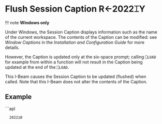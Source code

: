 
<!-- Hidden search keywords -->
<div style="display: none;">
  2022⌶
</div>






<h1 class="heading"><span class="name">Flush Session Caption</span> <span class="command">R←2022⌶Y</span></h1>



!!! note
    **Windows only**


Under Windows, the Session Caption displays information such as the name of the current workspace. The contents of the Caption can be modified: see *Window Captions* in the *Installation and Configuration Guide* for more details.


However, the Caption is updated only at the six-space prompt; calling `⎕LOAD` for example from within a function will not result in the Caption being updated at the end of the `⎕LOAD`.


This I-Beam causes the Session Caption to be updated (flushed) when called. Note that this I-Beam does not alter the contents of the Caption.

<h2 class="example">Example</h2>
```apl

      2022⌶0    
```




